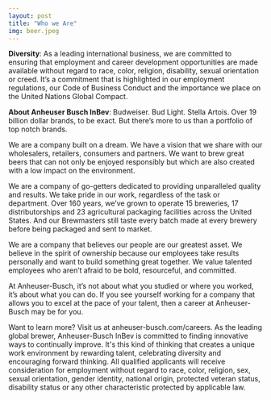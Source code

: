 ```yaml
---
layout: post
title: "Who we Are"
img: beer.jpeg
---
```


**Diversity**: As a leading international business, we are committed to
ensuring that employment and career development opportunities are made
available without regard to race, color, religion, disability, sexual
orientation or creed. It’s a commitment that is highlighted in our
employment regulations, our Code of Business Conduct and the importance
we place on the United Nations Global Compact.

**About Anheuser Busch InBev**: Budweiser. Bud Light. Stella Artois.
Over 19 billion dollar brands, to be exact. But there’s more to us than
a portfolio of top notch brands.
 
We are a company built on a dream.  We have a vision that we share with
our wholesalers, retailers, consumers and partners. We want to brew
great beers that can not only be enjoyed responsibly but which are also
created with a low impact on the environment.
 
We are a company of go-getters dedicated to providing unparalleled
quality and results.  We take pride in our work, regardless of the task
or department.  Over 160 years, we’ve grown to operate 15 breweries, 17
distributorships and 23 agricultural packaging facilities across the
United States.  And our Brewmasters still taste every batch made at
every brewery before being packaged and sent to market.
 
We are a company that believes our people are our greatest asset.  We
believe in the spirit of ownership because our employees take results
personally and want to build something great together. We value talented
employees who aren’t afraid to be bold, resourceful, and committed.
 
At Anheuser-Busch, it’s not about what you studied or where you worked,
it’s about what you can do.  If you see yourself working for a company
that allows you to excel at the pace of your talent, then a career at
Anheuser-Busch may be for you.
 
Want to learn more? Visit us at anheuser-busch.com/careers.
As the leading global brewer, Anheuser-Busch InBev is committed to
finding innovative ways to continually improve. It's this kind of
thinking that creates a unique work environment by rewarding talent,
celebrating diversity and encouraging forward thinking. All qualified
applicants will receive consideration for employment without regard to
race, color, religion, sex, sexual orientation, gender identity,
national origin, protected veteran status, disability status or any
other characteristic protected by applicable law.
